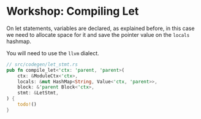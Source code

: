 # Workshop: Compiling Let

On let statements, variables are declared, as explained before, in this case we need to allocate space for it and save the
pointer value on the `locals` hashmap.

You will need to use the `llvm` dialect.

```rust
// src/codegen/let_stmt.rs
pub fn compile_let<'ctx: 'parent, 'parent>(
    ctx: &ModuleCtx<'ctx>,
    locals: &mut HashMap<String, Value<'ctx, 'parent>>,
    block: &'parent Block<'ctx>,
    stmt: &LetStmt,
) {
    todo!()
}
```
